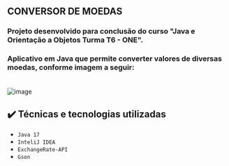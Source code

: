<h2> 
    CONVERSOR DE MOEDAS
</h2>
<h3>Projeto desenvolvido para conclusão do curso "Java e Orientação a Objetos Turma T6 - ONE".</h3>
<h3>Aplicativo em Java que permite converter valores de diversas moedas, conforme imagem a seguir:<br><br></h3>

![image]()


## ✔️ Técnicas e tecnologias utilizadas

- ``Java 17``
- ``InteliJ IDEA``
- ``ExchangeRate-API``
- ``Gson``